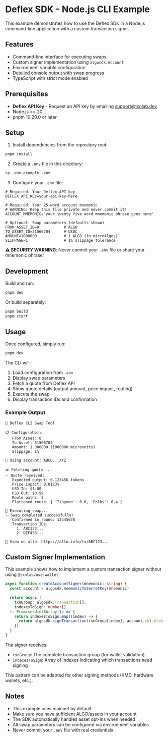 # Deflex SDK - Node.js CLI Example

This example demonstrates how to use the Deflex SDK in a Node.js command-line application with a custom transaction signer.

## Features

- Command-line interface for executing swaps
- Custom signer implementation using `algosdk.Account`
- Environment variable configuration
- Detailed console output with swap progress
- TypeScript with strict mode enabled

## Prerequisites

- **Deflex API Key** - Request an API key by emailing [support@txnlab.dev](mailto:support@txnlab.dev)
- Node.js >= 20
- pnpm 10.20.0 or later

## Setup

1. Install dependencies from the repository root:

```bash
pnpm install
```

2. Create a `.env` file in this directory:

```bash
cp .env.example .env
```

3. Configure your `.env` file:

```env
# Required: Your Deflex API key
DEFLEX_API_KEY=your-api-key-here

# Required: Your 25-word account mnemonic
# WARNING: Keep this file private and never commit it!
ACCOUNT_MNEMONIC="your twenty five word mnemonic phrase goes here"

# Optional: Swap parameters (defaults shown)
FROM_ASSET_ID=0           # ALGO
TO_ASSET_ID=31566704      # USDC
AMOUNT=1000000            # 1 ALGO (in microAlgos)
SLIPPAGE=1                # 1% slippage tolerance
```

**⚠️ SECURITY WARNING**: Never commit your `.env` file or share your mnemonic phrase!

## Development

Build and run:

```bash
pnpm dev
```

Or build separately:

```bash
pnpm build
pnpm start
```

## Usage

Once configured, simply run:

```bash
pnpm dev
```

The CLI will:
1. Load configuration from `.env`
2. Display swap parameters
3. Fetch a quote from Deflex API
4. Show quote details (output amount, price impact, routing)
5. Execute the swap
6. Display transaction IDs and confirmation

### Example Output

```
🚀 Deflex CLI Swap Tool

📋 Configuration:
   From Asset: 0
   To Asset: 31566704
   Amount: 1.000000 (1000000 microunits)
   Slippage: 1%

💼 Using account: ABCD...XYZ

📊 Fetching quote...
✅ Quote received:
   Expected output: 0.123456 tokens
   Price impact: 0.0123%
   USD In: $1.00
   USD Out: $0.99
   Route paths: 2
   Flattened route: { 'Tinyman': 0.6, 'Folks': 0.4 }

🔄 Executing swap...
✨ Swap completed successfully!
   Confirmed in round: 12345678
   Transaction IDs:
     1. ABC123...
     2. DEF456...

🔗 View on allo: https://allo.info/tx/ABC123...
```

## Custom Signer Implementation

This example shows how to implement a custom transaction signer without using `@txnlab/use-wallet`:

```typescript
async function createAccountSigner(mnemonic: string) {
  const account = algosdk.mnemonicToSecretKey(mnemonic)

  return async (
    txnGroup: algosdk.Transaction[],
    indexesToSign: number[]
  ): Promise<Uint8Array[]> => {
    return indexesToSign.map((index) => {
      return algosdk.signTransaction(txnGroup[index], account.sk).blob
    })
  }
}
```

The signer receives:
- `txnGroup`: The complete transaction group (for wallet validation)
- `indexesToSign`: Array of indexes indicating which transactions need signing

This pattern can be adapted for other signing methods (KMD, hardware wallets, etc.).

## Notes

- This example uses mainnet by default
- Make sure you have sufficient ALGO/assets in your account
- The SDK automatically handles asset opt-ins when needed
- All swap parameters can be configured via environment variables
- Never commit your `.env` file with real credentials
